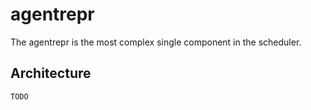 # agentrepr

The agentrepr is the most complex single component in the scheduler.

## Architecture

```
TODO
```